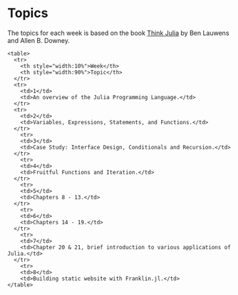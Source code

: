 # Topics

The topics for each week is based on the book [Think Julia](https://www.oreilly.com/library/view/think-julia/9781492045021/) by Ben Lauwens and Allen B. Downey.


~~~
<table>
  <tr>
    <th style="width:10%">Week</th>
    <th style="width:90%">Topic</th>
  </tr>
  <tr>
    <td>1</td>
    <td>An overview of the Julia Programming Language.</td>
  </tr>
  <tr>
    <td>2</td>
    <td>Variables, Expressions, Statements, and Functions.</td>
  </tr>
    <tr>
    <td>3</td>
    <td>Case Study: Interface Design, Conditionals and Recursion.</td>
  </tr>
    <tr>
    <td>4</td>
    <td>Fruitful Functions and Iteration.</td>
  </tr>
    <tr>
    <td>5</td>
    <td>Chapters 8 - 13.</td>
  </tr>
    <tr>
    <td>6</td>
    <td>Chapters 14 - 19.</td>
  </tr>
    <tr>
    <td>7</td>
    <td>Chapter 20 & 21, brief introduction to various applications of Julia.</td>
  </tr>
    <tr>
    <td>8</td>
    <td>Building static website with Franklin.jl.</td>
</table>
~~~